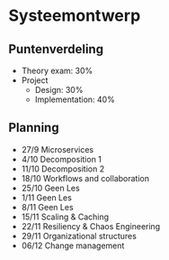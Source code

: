 # Systeemontwerp



## Puntenverdeling

* Theory exam: 30%
* Project
  * Design: 30%
  * Implementation: 40%

## Planning

* 27/9 Microservices
* 4/10 Decomposition 1
* 11/10 Decomposition 2
* 18/10 Workflows and collaboration
* 25/10 Geen Les
* 1/11 Geen Les
* 8/11 Geen Les
* 15/11 Scaling & Caching
* 22/11 Resiliency & Chaos Engineering
* 29/11 Organizational structures
* 06/12 Change management
